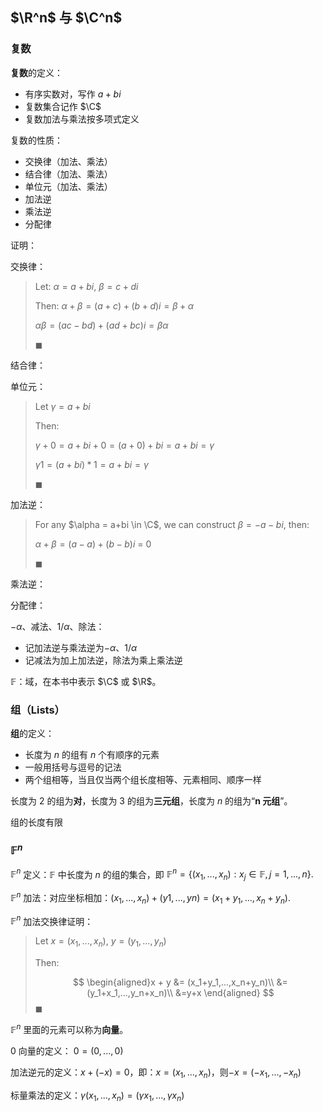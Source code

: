 ## $\R^n$ 与 $\C^n$

### 复数

**复数**的定义：

* 有序实数对，写作 $a+bi$
* 复数集合记作 $\C$
* 复数加法与乘法按多项式定义

复数的性质：

* 交换律（加法、乘法）
* 结合律（加法、乘法）
* 单位元（加法、乘法）
* 加法逆
* 乘法逆
* 分配律

证明：

交换律：

> Let: $\alpha = a + bi$, $\beta = c + di$
>
> Then:
> $\alpha + \beta = (a + c) + (b + d)i = \beta + \alpha$
>
> $\alpha\beta = (ac-bd) + (ad+bc)i = \beta\alpha$
>
> $\blacksquare$

结合律：

> 

单位元：

> Let $\gamma = a+bi$
>
> Then: 
>
> $\gamma + 0 = a + bi + 0 = (a + 0) + bi = a + bi = \gamma$
>
> $\gamma1=(a+bi)*1=a+bi=\gamma$
>
> $\blacksquare$

加法逆：

> For any $\alpha = a+bi \in \C$, we can construct $\beta = -a - bi$, then:
>
> $\alpha+\beta = (a-a) + (b-b)i$ = 0
>
> $\blacksquare$

乘法逆：

> 

分配律：

> 

$-\alpha$、减法、$1/\alpha$、除法：

* 记加法逆与乘法逆为$-\alpha$、$1/\alpha$
* 记减法为加上加法逆，除法为乘上乘法逆

$\mathbb{F}$：域，在本书中表示 $\C$ 或 $\R$。

### 组（Lists）

**组**的定义：

* 长度为 $n$ 的组有 $n$ 个有顺序的元素
* 一般用括号与逗号的记法
* 两个组相等，当且仅当两个组长度相等、元素相同、顺序一样

长度为 2 的组为**对**，长度为 3 的组为**三元组**，长度为 $n$ 的组为“**n 元组**”。

组的长度有限

### $\mathbb{F}^n$

$\mathbb{F}^n$ 定义：$\mathbb{F}$ 中长度为 $n$ 的组的集合，即 $\mathbb{F}^n=\{(x_1,...,x_n):x_j\in\mathbb{F}, j = 1,...,n\}.$

$\mathbb{F}^n$ 加法：对应坐标相加：$(x_1,...,x_n)+(y1,...,yn)=(x_1+y_1,...,x_n+y_n).$

$\mathbb{F}^n$ 加法交换律证明：

> Let $x = (x_1,...,x_n)$, $y=(y_1,...,y_n)$
>
> Then:
>
> $$
> \begin{aligned}x + y &= (x_1+y_1,...,x_n+y_n)\\
>&=(y_1+x_1,...,y_n+x_n)\\
>  &=y+x
>\end{aligned}
> $$
> $\blacksquare$

$\mathbb{F}^n$ 里面的元素可以称为**向量**。

$0$ 向量的定义： $0=(0,...,0)$

加法逆元的定义：$x+(-x)=0$，即：$x = (x_1,...,x_n)$，则$-x=(-x_1,...,-x_n)$

标量乘法的定义：$\gamma(x_1,...,x_n) = (\gamma x_1,...,\gamma x_n)$

